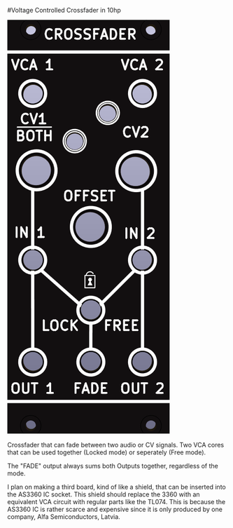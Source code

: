 #Voltage Controlled Crossfader in 10hp

![Crossfader](https://raw.githubusercontent.com/Fihdi/Eurorack/main/3360_CrossFader/CROSSFADER-Front.png)

Crossfader that can fade between two audio or CV signals. Two VCA cores that can be used together (Locked mode) or seperately (Free mode).

The "FADE" output always sums both Outputs together, regardless of the mode.

I plan on making a third board, kind of like a shield, that can be inserted into the AS3360 IC socket. This shield should replace the 3360 with an equivalent VCA circuit with regular parts like the TL074. This is because the AS3360 IC is rather scarce and expensive since it is only produced by one company, Alfa Semiconductors, Latvia.
